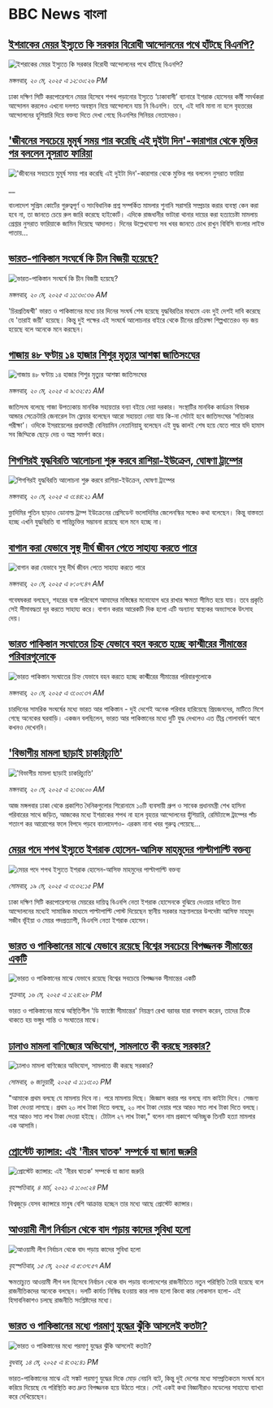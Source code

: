 # BBC News বাংলা## [ইশরাকের মেয়র ইস্যুতে কি সরকার বিরোধী আন্দোলনের পথে হাঁটছে বিএনপি?](https://www.bbc.com/bengali/articles/cgj882yq84do?at_campaign=githubrss)![ইশরাকের মেয়র ইস্যুতে কি সরকার বিরোধী আন্দোলনের পথে হাঁটছে বিএনপি?](https://ichef.bbci.co.uk/ace/standard/240/cpsprodpb/4c43/live/ee3ddd90-356b-11f0-8b28-6f0e47ba60fe.jpg)_মঙ্গলবার, ২০ মে, ২০২৫ এ ১২:৩০:২৬ PM_ঢাকা দক্ষিণ সিটি করপোরেশনে মেয়র হিসেবে শপথ পড়ানোর ইস্যুতে ‘ঢাকাবাসী’ ব্যানারে ইশরাক হোসেনর কর্মী সমর্থকরা আন্দোলন করলেও এখনো দলগত অবস্থান নিয়ে আন্দোলনে যায় নি বিএনপি। তবে, এই দাবি মানা না হলে বৃহত্তরের আন্দোলনের হুশিয়ারি দিয়ে বক্তব্য দিতে দেখা গেছে বিএনপির সিনিয়র নেতাদেরও।## ['জীবনের সবচেয়ে মুমূর্ষ সময় পার করেছি এই দুইটা দিন'-কারাগার থেকে মুক্তির পর বললেন নুসরাত ফারিয়া](https://www.bbc.co.uk/bengali/live/cj0998p4ed4t?at_campaign=githubrss)!['জীবনের সবচেয়ে মুমূর্ষ সময় পার করেছি এই দুইটা দিন'-কারাগার থেকে মুক্তির পর বললেন নুসরাত ফারিয়া](https://ichef.bbci.co.uk/ace/standard/240/cpsprodpb/03b4/live/b754b9c0-3534-11f0-96c3-cf669419a2b0.jpg)__বাংলাদেশ সুপ্রিম কোর্টের গুরুত্বপূর্ণ ও সাংবিধানিক প্রশ্ন সম্পর্কিত মামলার শুনানি সরাসরি সম্প্রচার করার ব্যবস্থা কেন করা হবে না, তা জানতে চেয়ে রুল জারি করেছে হাইকোর্ট। এদিকে রাজধানীর ভাটারা থানার দায়ের করা হত্যাচেষ্টা মামলায় গ্রেপ্তার নুসরাত ফারিয়াকে জামিন দিয়েছে আদালত। দিনের উল্লেখযোগ্য সব খবর জানতে চোখ রাখুন বিবিসি বাংলার লাইভ পাতায়...## [ভারত-পাকিস্তান সংঘর্ষে কি চীন বিজয়ী হয়েছে?](https://www.bbc.com/bengali/articles/cr4zzl4npwgo?at_campaign=githubrss)![ভারত-পাকিস্তান সংঘর্ষে কি চীন বিজয়ী হয়েছে?](https://ichef.bbci.co.uk/ace/standard/240/cpsprodpb/4f5f/live/1870b880-3558-11f0-8519-3b5a01ebe413.jpg)_মঙ্গলবার, ২০ মে, ২০২৫ এ ১১:৩০:৩৬ AM_'চিরপ্রতিদ্বন্দ্বী' ভারত ও পাকিস্তানের মধ্যে চার দিনের সংঘর্ষ শেষ হয়েছে যুদ্ধবিরতির মাধ্যমে এবং দুই দেশই দাবি করেছে যে 'তারাই জয়ী' হয়েছে। কিন্তু দুই পক্ষের এই সংঘর্ষে আলোচনার বাইরে থেকে চীনের প্রতিরক্ষা শিল্পখাতেরও বড় জয় হয়েছে বলে অনেকে মনে করছেন।## [গাজায় ৪৮ ঘণ্টায় ১৪ হাজার শিশুর মৃত্যুর আশঙ্কা জাতিসংঘের](https://www.bbc.com/bengali/articles/cql22553znro?at_campaign=githubrss)![গাজায় ৪৮ ঘণ্টায় ১৪ হাজার শিশুর মৃত্যুর আশঙ্কা জাতিসংঘের](https://ichef.bbci.co.uk/ace/standard/240/cpsprodpb/3c6f/live/b63455d0-3559-11f0-8519-3b5a01ebe413.jpg)_মঙ্গলবার, ২০ মে, ২০২৫ এ ৯:৩২:৫১ AM_জাতিসংঘ বলেছে গাজা উপত্যকায় মানবিক সহায়তার বন্যা বইয়ে দেয়া দরকার। সংস্থাটির  মানবিক কার্যক্রম বিষয়ক আন্ডার সেক্রেটারি জেনারেল টম ফ্লেচার বলেছেন আরো সহায়তা নেয়া যায় কি-না সেটাই হবে জাতিসংঘের ‘সত্যিকার পরীক্ষা’। ওদিকে ইসরায়েলের প্রধানমন্ত্রী বেনিয়ামিন নেতানিয়াহু বলেছেন এই যুদ্ধ কালই শেষ হয়ে যেতে পারে যদি হামাস সব জিম্মিকে ছেড়ে দেয় ও অস্ত্র  সমর্পণ করে।## [শিগগিরই যুদ্ধবিরতি আলোচনা শুরু করবে রাশিয়া-ইউক্রেন, ঘোষণা ট্রাম্পের](https://www.bbc.com/bengali/articles/cvgd9g2mzjjo?at_campaign=githubrss)![শিগগিরই যুদ্ধবিরতি আলোচনা শুরু করবে রাশিয়া-ইউক্রেন, ঘোষণা ট্রাম্পের](https://ichef.bbci.co.uk/ace/standard/240/cpsprodpb/58b1/live/4b677240-3528-11f0-96c3-cf669419a2b0.jpg)_মঙ্গলবার, ২০ মে, ২০২৫ এ ৩:৪৪:২১ AM_ভ্লাদিমির পুতিন ছাড়াও ডোনাল্ড ট্রাম্প ইউক্রেনের প্রেসিডেন্ট ভলোদিমির জেলেনস্কির সঙ্গেও কথা বলেছেন। কিন্তু বাস্তবতা হচ্ছে এখনি যুদ্ধবিরতি বা শান্তিচুক্তির সম্ভাবনা রয়েছে বলে মনে হচ্ছে না।## [বাগান করা যেভাবে সুস্থ দীর্ঘ জীবন পেতে সাহায্য করতে পারে ](https://www.bbc.com/bengali/articles/crmkj47z1rlo?at_campaign=githubrss)![বাগান করা যেভাবে সুস্থ দীর্ঘ জীবন পেতে সাহায্য করতে পারে ](https://ichef.bbci.co.uk/ace/standard/240/cpsprodpb/8a78/live/fbd273f0-3302-11f0-96c3-cf669419a2b0.jpg)_মঙ্গলবার, ২০ মে, ২০২৫ এ ৮:০৭:৪৭ AM_গবেষষকরা বলছেন, শহরের ব্যস্ত পরিবেশে আমাদের মস্তিষ্কের মনোযোগ ধরে রাখার ক্ষমতা সীমিত হয়ে যায়। তবে প্রকৃতি সেই সীমাবদ্ধতা দূর করতে সাহায্য করে। বাগান করার আরেকটি দিক হলো এটি অন্যান্য স্বাস্থ্যকর অভ্যাসকে উৎসাহ দেয়।## [ভারত পাকিস্তান সংঘাতের চিহ্ন যেভাবে বহন করতে হচ্ছে কাশ্মীরের সীমান্তের পরিবারগুলোকে ](https://www.bbc.com/bengali/articles/cx2j8gl3kvpo?at_campaign=githubrss)![ভারত পাকিস্তান সংঘাতের চিহ্ন যেভাবে বহন করতে হচ্ছে কাশ্মীরের সীমান্তের পরিবারগুলোকে ](https://ichef.bbci.co.uk/ace/standard/240/cpsprodpb/4bbf/live/25fd5940-3558-11f0-b7a7-db7402bc2830.jpg)_মঙ্গলবার, ২০ মে, ২০২৫ এ ৩:০০:৩৭ AM_চারদিনের সামরিক সংঘর্ষের মধ্যে ভারত আর পাকিস্তান - দুই দেশেই অনেক পরিবার হারিয়েছে  প্রিয়জনদের, মাটিতে মিশে গেছে অনেকের ঘরবাড়ি। একজন বলছিলেন, ভারত আর পাকিস্তানের মধ্যে দুটি যুদ্ধ দেখলেও এত তীব্র গোলাবর্ষণ আগে কখনও দেখেননি।## ['বিভাগীয় মামলা ছাড়াই চাকরিচ্যুতি'](https://www.bbc.com/bengali/articles/clyg14e2gg5o?at_campaign=githubrss)!['বিভাগীয় মামলা ছাড়াই চাকরিচ্যুতি'](https://ichef.bbci.co.uk/ace/standard/240/cpsprodpb/ae47/live/5ae75bb0-3521-11f0-8947-7d6241f9fce9.jpg)_মঙ্গলবার, ২০ মে, ২০২৫ এ ২:৩৬:০০ AM_আজ মঙ্গলবার ঢাকা থেকে প্রকাশিত দৈনিকগুলোর শিরোনামে ১০টি ব্যবসায়ী গ্রুপ ও সাবেক প্রধানমন্ত্রী শেখ হাসিনা পরিবারের সাথে জড়িত, আজকের মধ্যে ইশরাকের শপথ না হলে বৃহত্তর আন্দোলনের হুঁশিয়ারি, রেমিট্যান্সে ট্রাম্পের পাঁচ শতাংশ কর আরোপের ফলে বিপদে পড়বে বাংলাদেশও- এরকম নানা খবর গুরুত্ব পেয়েছে…## [মেয়র পদে শপথ ইস্যুতে ইশরাক হোসেন-আসিফ মাহমুদের পাল্টাপাল্টি বক্তব্য](https://www.bbc.com/bengali/articles/c9vgelvg23lo?at_campaign=githubrss)![মেয়র পদে শপথ ইস্যুতে ইশরাক হোসেন-আসিফ মাহমুদের পাল্টাপাল্টি বক্তব্য](https://ichef.bbci.co.uk/ace/standard/240/cpsprodpb/addf/live/5b08c800-34c1-11f0-8519-3b5a01ebe413.jpg)_সোমবার, ১৯ মে, ২০২৫ এ ৩:৩২:১৫ PM_ঢাকা দক্ষিণ সিটি করপোরেশনের মেয়রের দায়িত্ব বিএনপি নেতা ইশরাক হোসেনকে বুঝিয়ে দেওয়ার দাবিতে টানা আন্দোলনের মধ্যেই সামাজিক মাধ্যমে পাল্টাপাল্টি পোস্ট দিয়েছেন স্থানীয় সরকার মন্ত্রণালয়ের উপদেষ্টা আসিফ মাহমুদ সজীব ভূঁইয়া ও মেয়র পদপ্রত্যাশী, বিএনপি নেতা ইশরাক হোসেন।## [ভারত ও পাকিস্তানের মাঝে যেভাবে রয়েছে বিশ্বের সবচেয়ে বিপজ্জনক সীমান্তের একটি](https://www.bbc.com/bengali/articles/c93lq5w5323o?at_campaign=githubrss)![ভারত ও পাকিস্তানের মাঝে যেভাবে রয়েছে বিশ্বের সবচেয়ে বিপজ্জনক সীমান্তের একটি](https://ichef.bbci.co.uk/ace/standard/240/cpsprodpb/ae43/live/cba263e0-3238-11f0-96c3-cf669419a2b0.jpg)_শুক্রবার, ১৬ মে, ২০২৫ এ ১:২৪:২৮ PM_ভারত ও পাকিস্তানের মাঝে অস্থিতিশীল 'ডি ফ্যাক্টো সীমান্তের' নিয়ন্ত্রণ রেখা বরাবর যারা বসবাস করেন, তাদের টিকে থাকতে হয় ভঙ্গুর শান্তি ও সংঘাতের মাঝে।## [ঢালাও মামলা বাণিজ্যের অভিযোগ, সামলাতে কী করছে সরকার?](https://www.bbc.com/bengali/articles/cz6l552xl72o?at_campaign=githubrss)![ঢালাও মামলা বাণিজ্যের অভিযোগ, সামলাতে কী করছে সরকার?](https://ichef.bbci.co.uk/ace/standard/240/cpsprodpb/46cd/live/53c206f0-cc1c-11ef-94cb-5f844ceb9e30.jpg)_সোমবার, ৬ জানুয়ারী, ২০২৫ এ ১:১৩:০১ PM_"আমাকে প্রথম বলছে যে মামলায় দিবে না। পরে মামলায় দিছে। জিজ্ঞাস করার পর বলছে নাম কাইটা দিবে। সেজন্য টাকা দেওয়া লাগছে। প্রথম ২০ লাখ টাকা দিতে বলছে, ২০ লাখ টাকা দেয়ার পরে আরও সাত লাখ টাকা দিতে বলছে। পরে আরও সাত লাখ টাকা দেওয়া হইছে। টোটাল ২৭ লাখ টাকা," বলেন নাম প্রকাশে অনিচ্ছুক তিনটি হত্যা মামলার এক আসামি।## [প্রোস্টেট ক্যান্সার: এই 'নীরব ঘাতক' সম্পর্কে যা জানা জরুরি](https://www.bbc.com/bengali/news-56278122?at_campaign=githubrss)![প্রোস্টেট ক্যান্সার: এই 'নীরব ঘাতক' সম্পর্কে যা জানা জরুরি](https://ichef.bbci.co.uk/ace/standard/240/cpsprodpb/CC99/production/_117377325_mediaitem117377324.jpg)_বৃহস্পতিবার, ৪ মার্চ, ২০২১ এ ১:০০:২৪ PM_বিশ্বজুড়ে যেসব ক্যান্সারে মানুষ বেশি আক্রান্ত হচ্ছেন তার মধ্যে আছে প্রোস্টেট ক্যান্সার।## [আওয়ামী লীগ নির্বাচন থেকে বাদ পড়ায় কাদের সুবিধা হলো](https://www.bbc.com/bengali/articles/cdxk9181n5go?at_campaign=githubrss)![আওয়ামী লীগ নির্বাচন থেকে বাদ পড়ায় কাদের সুবিধা হলো](https://ichef.bbci.co.uk/ace/standard/240/cpsprodpb/3f78/live/0eccb5a0-3110-11f0-8947-7d6241f9fce9.jpg)_বৃহস্পতিবার, ১৫ মে, ২০২৫ এ ৫:৩৭:৫৭ AM_ক্ষমতাচ্যুত আওয়ামী লীগ দল হিসেবে নির্বাচন থেকে বাদ পড়ায় বাংলাদেশের রাজনীতিতে নতুন পরিস্থিতি তৈরি হয়েছে বলে রাজনীতিকদের অনেকে বলছেন। দলটি কার্যত নিষিদ্ধ হওয়ায় কার লাভ হলো কিংবা কার লোকসান হলো- এই হিসাবনিকাশও চলছে রাজনীতি সংশ্লিষ্টদের মধ্যে।## [ভারত ও পাকিস্তানের মধ্যে পরমাণু যুদ্ধের ঝুঁকি আসলেই কতটা?](https://www.bbc.com/bengali/articles/c2lkdrk84n1o?at_campaign=githubrss)![ভারত ও পাকিস্তানের মধ্যে পরমাণু যুদ্ধের ঝুঁকি আসলেই কতটা?](https://ichef.bbci.co.uk/ace/standard/240/cpsprodpb/a572/live/1928c140-309f-11f0-8947-7d6241f9fce9.jpg)_বুধবার, ১৪ মে, ২০২৫ এ ৪:৩২:৪১ PM_ভারত-পাকিস্তানের মাঝে এই সঙ্কট পরমাণু যুদ্ধের দিকে মোড় নেয়নি বটে, কিন্তু দুই দেশের মধ্যে সাম্প্রতিকতম সংঘর্ষ মনে করিয়ে দিয়েছে যে পরিস্থিতি কত দ্রুত বিপজ্জনক হয়ে উঠতে পারে।
সেই একই কথা বিজ্ঞানীরাও মডেলের সাহায্যে ব্যাখ্যা করে দেখিয়েছেন।